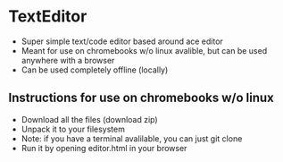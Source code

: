 # TextEditor
- Super simple text/code editor based around ace editor
- Meant for use on chromebooks w/o linux avalible, but can be used anywhere with a browser
- Can be used completely offline (locally)

## Instructions for use on chromebooks w/o linux
- Download all the files (download zip)
- Unpack it to your filesystem
- Note: if you have a terminal avalilable, you can just git clone
- Run it by opening editor.html in your browser



